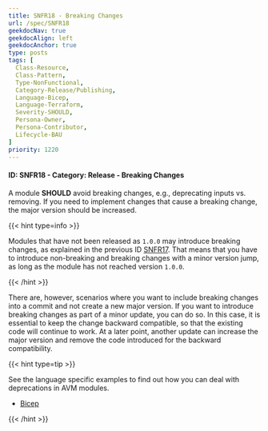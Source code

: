 ```yaml
---
title: SNFR18 - Breaking Changes
url: /spec/SNFR18
geekdocNav: true
geekdocAlign: left
geekdocAnchor: true
type: posts
tags: [
  Class-Resource,
  Class-Pattern,
  Type-NonFunctional,
  Category-Release/Publishing,
  Language-Bicep,
  Language-Terraform,
  Severity-SHOULD,
  Persona-Owner,
  Persona-Contributor,
  Lifecycle-BAU
]
priority: 1220
---
```


#### ID: SNFR18 - Category: Release - Breaking Changes

A module **SHOULD** avoid breaking changes, e.g., deprecating inputs vs. removing. If you need to implement changes that cause a breaking change, the major version should be increased.

{{< hint type=info >}}

Modules that have not been released as `1.0.0` may introduce breaking changes, as explained in the previous ID [SNFR17](/Azure-Verified-Modules/spec/SNFR17). That means that you have to introduce non-breaking and breaking changes with a minor version jump, as long as the module has not reached version `1.0.0`.

{{< /hint >}}

There are, however, scenarios where you want to include breaking changes into a commit and not create a new major version. If you want to introduce breaking changes as part of a minor update, you can do so. In this case, it is essential to keep the change backward compatible, so that the existing code will continue to work. At a later point, another update can increase the major version and remove the code introduced for the backward compatibility.

{{< hint type=tip >}}

See the language specific examples to find out how you can deal with deprecations in AVM modules.

- [Bicep](/Azure-Verified-Modules/contributing/bicep/composition/#deprecation)

{{< /hint >}}

